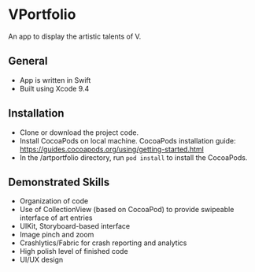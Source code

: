 # VPortfolio
An app to display the artistic talents of V.

## General
-  App is written in Swift
-  Built using Xcode 9.4

## Installation
-  Clone or download the project code.
-  Install CocoaPods on local machine. CocoaPods installation guide:  https://guides.cocoapods.org/using/getting-started.html
-  In the /artportfolio directory, run `pod install` to install the CocoaPods.

## Demonstrated Skills
-  Organization of code
-  Use of CollectionView (based on CocoaPod) to provide swipeable interface of art entries
-  UIKit, Storyboard-based interface
-  Image pinch and zoom
-  Crashlytics/Fabric for crash reporting and analytics
-  High polish level of finished code
-  UI/UX design
